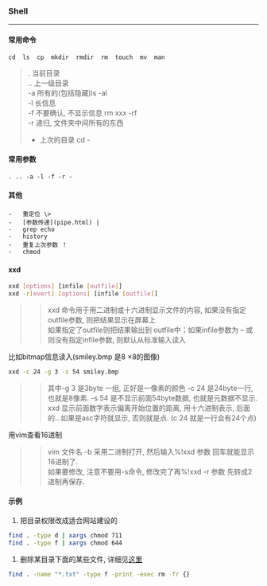 <!--linux-->
### Shell 

----

#### 常用命令

`cd  ls  cp  mkdir  rmdir  rm  touch  mv  man`

> . 当前目录<br>
> .. 上一级目录<br>
> -a 所有的(包括隐藏)ls -al<br>
> -l 长信息<br>
> -f 不要确认, 不显示信息 rm xxx -rf<br>
> -r 递归, 文件夹中间所有的东西<br>
> - 上次的目录 cd -

#### 常用参数

`. .. -a -l -f -r -`

#### 其他

    -   重定位 \>
    -   [参数传递](pipe.html) |
    -   grep echo
    -   history
    -   重复上次参数 ！
    -   chmod

#### xxd

```bash
xxd [options] [infile [outfile]]
xxd -r[evert] [options] [infile [outfile]]
```

> > xxd 命令用于用二进制或十六进制显示文件的内容, 如果没有指定outfile参数, 则把结果显示在屏幕上<br>
> > 如果指定了outfile则把结果输出到 outfile中；如果infile参数为 – 或则没有指定infile参数, 则默认从标准输入读入<br>

比如bitmap信息读入(smiley.bmp 是8 ×8的图像)

```bash
xxd -c 24 -g 3 -s 54 smiley.bmp
```

> > 其中-g 3 是3byte 一组, 正好是一像素的颜色 -c 24 是24byte一行, 也就是8像素.  -s 54 是不显示前面54byte数据, 也就是元数据不显示.  xxd 显示前面数字表示偏离开始位置的距离, 用十六进制表示,  后面的...如果是asc字符就显示, 否则就是点.  (c 24 就是一行会有24个点)

用vim查看16进制

> > vim 文件名 -b 采用二进制打开, 然后输入%!xxd 参数 回车就能显示16进制了. <br>
> > 如果要修改, 注意不要用-s命令, 修改完了再%!xxd -r 参数 先转成2进制再保存.

#### 示例

1. 把目录权限改成适合网站建设的
```bash
find . -type d | xargs chmod 711
find . -type f | xargs chmod 644
```
1. 删除某目录下面的某些文件, 详细见[这里](http://blog.csdn.net/caryaliu/article/details/8753028)
```bash
find . -name "*.txt" -type f -print -exec rm -fr {} 
```
